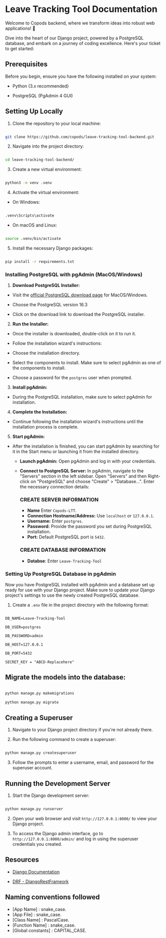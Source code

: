 
  

# Leave Tracking Tool Documentation

  

Welcome to Copods backend, where we transform ideas into robust web applications! 🚀

Dive into the heart of our Django project, powered by a PostgreSQL database, and embark on a journey of coding excellence. Here's your ticket to get started:

  

## Prerequisites

  

Before you begin, ensure you have the following installed on your system:

  

- Python (3.x recommended)

- PostgreSQL (PgAdmin 4 GUI)

  

## Setting Up Locally

  

1. Clone the repository to your local machine:

```bash

git clone https://github.com/copods/leave-tracking-tool-backend.git

```

  

2. Navigate into the project directory:

```bash

cd leave-tracking-tool-backend/

```

3. Create a new virtual environment:

```bash

python3 -m venv .venv

```

  

4. Activate the virtual environment:

- On Windows:

```bash

.venv\Scripts\activate

```

- On macOS and Linux:

```bash

source .venv/bin/activate

```

  
  

5. Install the necessary Django packages:

```bash

pip install -r requirements.txt

```

### Installing PostgreSQL with pgAdmin (MacOS/Windows)

  

1.  **Download PostgreSQL Installer:**

- Visit the [official PostgreSQL download page](https://www.enterprisedb.com/downloads/postgres-postgresql-downloads) for MacOS/Windows.

- Choose the PostgreSQL version 16.3

- Click on the download link to download the PostgreSQL installer.

  

2.  **Run the Installer:**

- Once the installer is downloaded, double-click on it to run it.

- Follow the installation wizard's instructions:

- Choose the installation directory.

- Select the components to install. Make sure to select pgAdmin as one of the components to install.

- Choose a password for the `postgres` user when prompted.

  

3.  **Install pgAdmin:**

- During the PostgreSQL installation, make sure to select pgAdmin for installation.

  

4.  **Complete the Installation:**

- Continue following the installation wizard's instructions until the installation process is complete.

  

5.  **Start pgAdmin:**

- After the installation is finished, you can start pgAdmin by searching for it in the Start menu or launching it from the installed directory.

	-   **Launch pgAdmin:** Open pgAdmin and log in with your credentials.
        
    -   **Connect to PostgreSQL Server:** In pgAdmin, navigate to the "Servers" section in the left sidebar. Open "Servers" and then Right-click on "PostgreSQL" and choose "Create" > "Database...". Enter the necessary connection details:
        
         ### CREATE SERVER INFORMATION
   

        - **Name** Enter `Copods-LTT`.
        -   **Connection Hostname/Address:** Use `localhost` or `127.0.0.1`.
        -   **Username:** Enter `postgres`.
        -   **Password:** Provide the password you set during PostgreSQL installation.
        -   **Port:** Default PostgreSQL port is `5432`.

         ### CREATE DATABASE INFORMATION

         - **Databse**: Enter `Leave-Tracking-Tool`

    
  
  

### Setting Up PostgreSQL Database in pgAdmin

Now you have PostgreSQL installed with pgAdmin and a database set up ready for use with your Django project. Make sure to update your Django project's settings to use the newly created PostgreSQL database.

  
  

1. Create a `.env` file in the project directory with the following format:

```plaintext

DB_NAME=Leave-Tracking-Tool

DB_USER=postgres

DB_PASSWORD=admin

DB_HOST=127.0.0.1

DB_PORT=5432

SECRET_KEY = "ABCD-Replacehere"

```

## Migrate the models into the database:

```bash

python manage.py makemigrations

python manage.py migrate

```

  

## Creating a Superuser

  

1. Navigate to your Django project directory if you're not already there.

  

2. Run the following command to create a superuser:

```bash

python manage.py createsuperuser

```

  

3. Follow the prompts to enter a username, email, and password for the superuser account.

  

## Running the Development Server

  

1. Start the Django development server:

```bash

python manage.py runserver

```

  

2. Open your web browser and visit `http://127.0.0.1:8000/` to view your Django project.

  

3. To access the Django admin interface, go to `http://127.0.0.1:8000/admin/` and log in using the superuser credentials you created.

  
  

## Resources

  

- [Django Documentation](https://docs.djangoproject.com/en/stable/)

- [DRF - DjangoRestFrameork](https://www.django-rest-framework.org/) 
  


## Naming conventions followed

- [App Name] : snake_case.
- [App File] : snake_case.
- [Class Name] : PascalCase.
- [Function Name] : snake_case.
- [Global constants] : CAPITAL_CASE.

  
  

